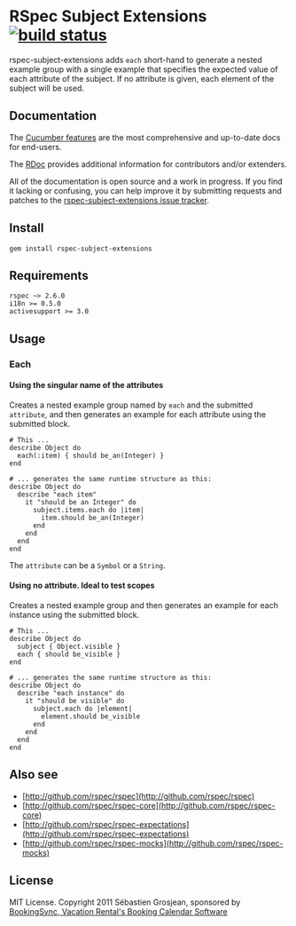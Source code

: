 # RSpec Subject Extensions [![build status](https://secure.travis-ci.org/ZenCocoon/rspec-subject-extensions.png)](http://travis-ci.org/ZenCocoon/rspec-subject-extensions)

rspec-subject-extensions adds `each` short-hand to generate a nested example group with
a single example that specifies the expected value of each attribute of the subject.
If no attribute is given, each element of the subject will be used.

## Documentation

The [Cucumber features](http://relishapp.com/ZenCocoon/rspec-subject-extensions)
are the most comprehensive and up-to-date docs for end-users.

The [RDoc](http://rubydoc.info/gems/rspec-subject-extensions/0.3.0/frames) provides
additional information for contributors and/or extenders.

All of the documentation is open source and a work in progress. If you find it
lacking or confusing, you can help improve it by submitting requests and
patches to the [rspec-subject-extensions issue
tracker](https://github.com/ZenCocoon/rspec-subject-extensions/issues).

## Install

    gem install rspec-subject-extensions

## Requirements

    rspec ~> 2.6.0
    i18n >= 0.5.0
    activesupport >= 3.0

## Usage

### Each

#### Using the singular name of the attributes

Creates a nested example group named by `each` and the submitted `attribute`,
and then generates an example for each attribute using the submitted block.

    # This ...
    describe Object do
      each(:item) { should be_an(Integer) }
    end

    # ... generates the same runtime structure as this:
    describe Object do
      describe "each item"
        it "should be an Integer" do
          subject.items.each do |item|
            item.should be_an(Integer)
          end
        end
      end
    end

The `attribute` can be a `Symbol` or a `String`.

#### Using no attribute. Ideal to test scopes

Creates a nested example group and then generates an example
for each instance using the submitted block.

    # This ...
    describe Object do
      subject { Object.visible }
      each { should be_visible }
    end

    # ... generates the same runtime structure as this:
    describe Object do
      describe "each instance" do
        it "should be visible" do
          subject.each do |element|
            element.should be_visible
          end
        end
      end
    end

## Also see

* [http://github.com/rspec/rspec](http://github.com/rspec/rspec)
* [http://github.com/rspec/rspec-core](http://github.com/rspec/rspec-core)
* [http://github.com/rspec/rspec-expectations](http://github.com/rspec/rspec-expectations)
* [http://github.com/rspec/rspec-mocks](http://github.com/rspec/rspec-mocks)

## License

MIT License. Copyright 2011 Sébastien Grosjean, sponsored by [BookingSync, Vacation Rental's Booking Calendar Software](http://www.bookingsync.com)
